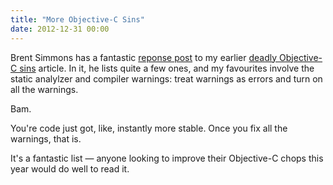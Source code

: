```yaml
---
title: "More Objective-C Sins"
date: 2012-12-31 00:00
---
```


<p>Brent Simmons has a fantastic <a href="http://inessential.com/2012/12/31/coders_in_the_hands_of_an_angry_god">reponse post</a> to my earlier <a href="http://ashfurrow.com/blog/seven-deadly-sins-of-modern-objective-c">deadly Objective-C sins</a> article. In it, he lists quite a few ones, and my favourites involve the static analylzer and compiler warnings: treat warnings as errors and turn on all the warnings. </p>

<p>Bam. </p>

<p>You're code just got, like, instantly more stable. Once you fix all the warnings, that is. </p>

<p>It's a fantastic list — anyone looking to improve their Objective-C chops this year would do well to read it.</p>

<!-- more -->

